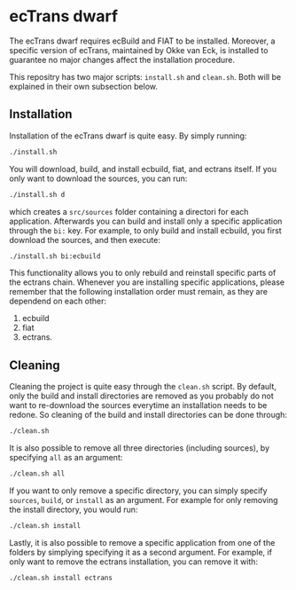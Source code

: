 # ecTrans dwarf

The ecTrans dwarf requires ecBuild and FIAT to be installed. Moreover, a
specific version of ecTrans, maintained by Okke van Eck, is installed to
guarantee no major changes affect the installation procedure.

This repositry has two major scripts: `install.sh` and `clean.sh`. Both will
be explained in their own subsection below.

## Installation

Installation of the ecTrans dwarf is quite easy. By simply running:

```bash
./install.sh
```

You will download, build, and install ecbuild, fiat, and ectrans itself.
If you only want to download the sources, you can run:

```bash
./install.sh d
```

which creates a `src/sources` folder containing a directori for each
application. Afterwards you can build and install only a specific application
through the `bi:` key. For example, to only build and install ecbuild, you
first download the sources, and then execute:

```bash
./install.sh bi:ecbuild
```

This functionality allows you to only rebuild and reinstall specific parts
of the ectrans chain. Whenever you are installing specific applications, please
remember that the following installation order must remain, as they are 
dependend on each other:

1. ecbuild
2. fiat
3. ectrans.

## Cleaning

Cleaning the project is quite easy through the `clean.sh` script. By default,
only the build and install directories are removed as you probably do not want
to re-download the sources everytime an installation needs to be redone.
So cleaning of the build and install directories can be done through:

```bash
./clean.sh
```

It is also possible to remove all three directories (including sources), by
specifying `all` as an argument:

```bash
./clean.sh all
```

If you want to only remove a specific directory, you can simply specify 
`sources`, `build`, or `install` as an argument. For example for only removing
the install directory, you would run:

```bash
./clean.sh install
```

Lastly, it is also possible to remove a specific application from one of the
folders by simplying specifying it as a second argument. For example, if only
want to remove the ectrans installation, you can remove it with:

```bash
./clean.sh install ectrans
```

